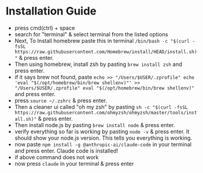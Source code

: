 # Installation Guide
- press cmd(ctrl) + space
- search for "terminal" & select terminal from the listed options
- Next, To Install homebrew paste this in terminal `/bin/bash -c "$(curl -fsSL https://raw.githubusercontent.com/Homebrew/install/HEAD/install.sh)"` & press enter.
- Then using homebrew, install zsh by pasting `brew install zsh` and press enter.
- if it says brew not found, paste `echo >> "/Users/$USER/.zprofile"
echo 'eval "$(/opt/homebrew/bin/brew shellenv)"' >> "/Users/$USER/.zprofile"
eval "$(/opt/homebrew/bin/brew shellenv)"` and press enter.
- press `source ~/.zshrc` & press enter.
- Then a cleaner ui called "oh my zsh" by pasting `sh -c "$(curl -fsSL https://raw.githubusercontent.com/ohmyzsh/ohmyzsh/master/tools/install.sh)"` & press enter.
- Then install node.js by pasting `brew install node` & press enter.
- verify everything so far is working by pasting `node -v` & press enter. It should show your node.js version. This tells you everything is working.
- now paste `npm install -g @anthropic-ai/claude-code` in your terminal and press enter. Claude code is installed!
- if above command does not work
- now press `claude` in your terminal & press enter
